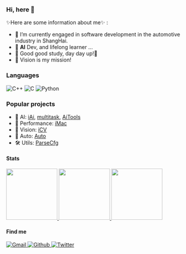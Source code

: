 ### Hi, here 👋

✨Here are some information about me✨ :

- 🚗 I’m currently engaged in software development in the automotive industry in ShangHai.
- 🧬 **AI** Dev, and lifelong learner ...
- 🤣 Good good study, day day up!💪
- 📐 Vision is my mission!
<!---
- 🤔 https://aimuch.com
- 💬 [Twitter](https://twitter.com/aisoez)
- 📫 [E-mail](aimuch@outlook.com)
-->

### Languages

![C++](https://img.shields.io/badge/-C++-00599C?&logo=c%2b%2b)
![C](https://img.shields.io/badge/-C-888?&logo=C&logoColor=fff)
![Python](https://img.shields.io/badge/-Python-4B8BBE?&logo=Python&logoColor=fff)

### Popular projects

- 🧬  AI: [iAi](https://github.com/aimuch/iAi), [multitask](https://github.com/aimuch/multitask), [AiTools](https://github.com/aimuch/AiTools)
- 🚀  Performance: [iMac](https://github.com/aimuch/iMac)
- 📐  Vision: [iCV](https://github.com/aimuch/iCV)
- 🚗  Auto: [Auto](https://github.com/aimuch/Auto)
- 🛠  Utils: [ParseCfg](https://github.com/aimuch/ParseCfg)

#### Stats

<!-- ![](https://github-readme-stats.vercel.app/api?username=aimuch&count_private=true&show_icons=true)
[![Top Langs](https://github-readme-stats.vercel.app/api/top-langs/?username=aimuch&layout=compact)](https://github.com/anuraghazra/github-readme-stats)

[![trophy](https://github-profile-trophy.vercel.app/?username=aimuch)](https://github.com/ryo-ma/github-profile-trophy) -->
<a href="https://github.com/aimuch">
  <img height="137px" src="https://github-readme-stats.vercel.app/api?username=aimuch&hide_title=true&hide_border=true&show_icons=true&include_all_commits=true&count_private=true&line_height=21&theme=dracula" />
  <img height="137px" src="https://github-readme-stats.vercel.app/api/top-langs/?username=aimuch&hide=html,java&hide_title=true&hide_border=true&layout=compact&langs_count=6&theme=dracula" />
</a>
<a href="https://stackoverflow.com/users/7579393/andy">
  <img height="137px" src="https://stackoverflow-card.vercel.app/?userID=7579393&theme=dracula&showBorder=false" />
</a>


#### Find me

<p>
  <a href="mailto:liuvay@gmail.com">
    <img alt="Gmail" src="https://img.shields.io/badge/Gmail-%23BB001B.svg?&style=flat&logo=Gmail&logoColor=white" />
  </a>
  <a href="https://github.com/aimuch">
    <img alt="Github" src="https://img.shields.io/badge/aimuch-%2312100E.svg?&style=flat&logo=Github&logoColor=white" />
  </a>
  <a href="https://twitter.com/aimgpt">
    <img alt="Twitter" src="https://img.shields.io/badge/aimgpt-%231DA1F2.svg?&style=flat&logo=twitter&logoColor=white" />
  </a>
</p>
